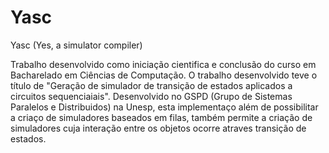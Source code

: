 # Yasc

Yasc (Yes, a simulator compiler)

Trabalho desenvolvido como iniciação cientifica e conclusão do curso em Bacharelado em Ciências de Computação. O trabalho desenvolvido teve o título de "Geração de simulador de transição de estados aplicados a circuitos sequenciaiais".
Desenvolvido no GSPD (Grupo de Sistemas Paralelos e Distribuidos) na Unesp, esta implementaço além de possibilitar a criaço de simuladores baseados em filas, também permite a criação de simuladores cuja interação entre os objetos ocorre atraves transição de estados.
